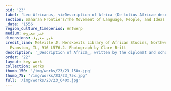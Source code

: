 ```yaml
---
pid: '23'
label: 'Leo Africanus, <i>Description of Africa (De totius Africae descriptio)</i>'
section: Saharan Frontiers/The Movement of Language, People, and Ideas
_date: '1556'
region_culture_timeperiod: Antwerp
medium: غير معروف
dimensions: غير معروف
credit_line: Melville J. Herskovits Library of African Studies, Northwestern University,
  Evanston, IL, 916 L576.2. Photograph by Clare Britt
description: '_Description of Africa_, written by the diplomat and scholar Al-Hassan Ibn Muhammad al-Wazzan, also known as Leo Africanus, was first published in 1526. Born in Fez, Morocco, al-Wazzan was captured while on board a ship in the Mediterranean Sea and imprisoned in Rome for nine years by order of the pope. He based his account partly on his own experiences traveling to locations including Cairo and across the Sahara to Timbuktu, which was then part of the Songhai Empire. The book, which was composed in Italian, was the first description of Africa published in Europe for a largely European and Christian readership hungry to know more about the continent’s geography, people, and resources. This Latin translation was published in 1556.'
order: '22'
layout: key-work
collection: works
thumb_150: '/img/works/23/23_150x.jpg'
thumb_75: '/img/works/23/23_75x.jpg'
full: '/img/works/23/23_640x.jpg'
---
```

